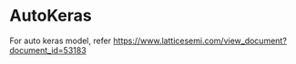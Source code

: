 # AutoKeras
For auto keras model, refer https://www.latticesemi.com/view_document?document_id=53183
